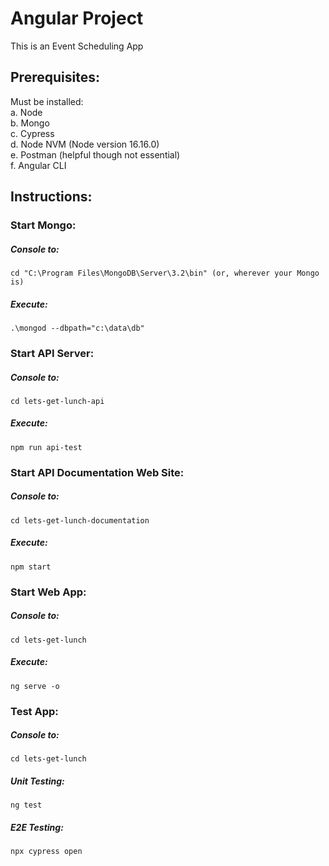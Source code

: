 #   Angular Project
This is an Event Scheduling App

## Prerequisites:
Must be installed:<br>
  a. Node<br>
  b. Mongo<br>
  c. Cypress<br>
  d. Node NVM (Node version 16.16.0)<br>
  e. Postman (helpful though not essential)<br>
  f. Angular CLI<br>
##  Instructions:
### Start Mongo:
##### Console to:
    cd "C:\Program Files\MongoDB\Server\3.2\bin" (or, wherever your Mongo is)
##### Execute:
    .\mongod --dbpath="c:\data\db"
### Start API Server:
##### Console to:
    cd lets-get-lunch-api
##### Execute:
    npm run api-test

### Start API Documentation Web Site:
##### Console to:
    cd lets-get-lunch-documentation
##### Execute:
    npm start

### Start Web App:
##### Console to:
    cd lets-get-lunch
##### Execute:
    ng serve -o

### Test App:
##### Console to:
    cd lets-get-lunch
##### Unit Testing:
    ng test
##### E2E Testing:
    npx cypress open